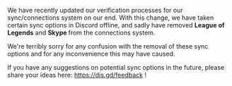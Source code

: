 <div class="containerCozy-336-Cz container-206Blv">
    <div class="markup-2BOw-j">
        <div class="blockquoteContainer-U5TVEi">
            <p>We have recently updated our verification processes for our sync/connections system on our end. With this change, we have taken certain sync options in Discord offline, and sadly have removed <strong>League of Legends</strong> and <strong>Skype </strong>from the connections system.</p>
            <p><span style="font-family: -apple-system, BlinkMacSystemFont, 'Segoe UI', Helvetica, Arial, sans-serif;">We're terribly sorry for any confusion with the removal of these sync options and for any inconvenience this may have caused.</span></p>
            <p><span style="font-family: -apple-system, BlinkMacSystemFont, 'Segoe UI', Helvetica, Arial, sans-serif;">If you have any suggestions on potential sync options in the future, please share your ideas here: </span><a style="font-family: -apple-system, BlinkMacSystemFont, 'Segoe UI', Helvetica, Arial, sans-serif; background-color: #ffffff;" href="https://dis.gd/feedback">https://dis.gd/feedback</a><span style="font-family: -apple-system, BlinkMacSystemFont, 'Segoe UI', Helvetica, Arial, sans-serif;"> ! </span></p>
        </div>
    </div>
</div>